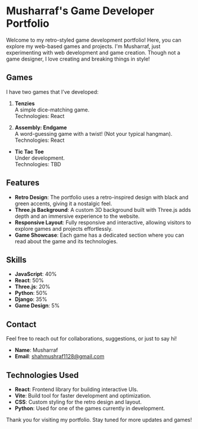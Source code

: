 # Musharraf's Game Developer Portfolio

Welcome to my retro-styled game development portfolio! Here, you can explore my web-based games and projects. I'm Musharraf,  just experimenting with web development and game creation. Though not a game designer, I love creating and breaking things in style!

## Games

I have two games that I’ve developed: 

1. **Tenzies**  
   A simple dice-matching game.  
   Technologies: React

2. **Assembly: Endgame**  
   A word-guessing game with a twist! (Not your typical hangman).  
   Technologies: React

- **Tic Tac Toe**  
   Under development.  
   Technologies: TBD

## Features

- **Retro Design**: The portfolio uses a retro-inspired design with black and green accents, giving it a nostalgic feel.
- **Three.js Background**: A custom 3D background built with Three.js adds depth and an immersive experience to the website.
- **Responsive Layout**: Fully responsive and interactive, allowing visitors to explore games and projects effortlessly.
- **Game Showcase**: Each game has a dedicated section where you can read about the game and its technologies.

## Skills

- **JavaScript**: 40%
- **React**: 50%
- **Three.js**: 20%
- **Python**: 50%
- **Django**: 35%
- **Game Design**: 5%

## Contact

Feel free to reach out for collaborations, suggestions, or just to say hi!

- **Name**: Musharraf
- **Email**: shahmushraf1128@gmail.com

## Technologies Used

- **React**: Frontend library for building interactive UIs.
- **Vite**: Build tool for faster development and optimization.
- **CSS**: Custom styling for the retro design and layout.
- **Python**: Used for one of the games currently in development.

Thank you for visiting my portfolio. Stay tuned for more updates and games!

